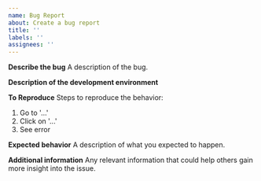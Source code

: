 ```yaml
---
name: Bug Report
about: Create a bug report
title: ''
labels: ''
assignees: ''
---
```


<!-- Used stevemao/github-issue-templates as a base/reference -->

**Describe the bug**
A description of the bug.

**Description of the development environment**

**To Reproduce**
Steps to reproduce the behavior:
1. Go to '...'
2. Click on '...'
3. See error

**Expected behavior**
A description of what you expected to happen.

**Additional information**
Any relevant information that could help others gain more insight into the issue.

